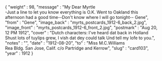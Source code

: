 {
  "weight" : 98,
  "message" : "My Dear Myrtle<br>-Just a line to let you know everything is O.K. Went to Oakland this afternoon had a good time--Don't know where I will go tonight-- Gene",
  "from" : "Gene",
  "image_back" : "myrts_postcards_1912-6_back_2.jpg",
  "image_front" : "myrts_postcards_1912-6_front_2.jpg",
  "postmark" : "Aug 20, 12 PM 1912",
  "cover" : "Dutch characters: I've heard dat back in Holland Shust lots of tuylips grew, I vish dat dey could talk Und tell my lofe to you.",
  "notes" : "",
  "date" : "1912-08-20",
  "to" : "Miss M.C.Williams<br> Rea Bldg. San Jose, Calif. c/o Partridge and Kerrow",
  "slug" : "card103",
  "year" : 1912
}
